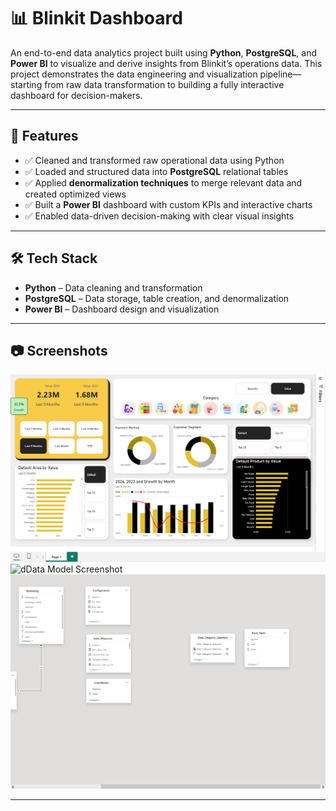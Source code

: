 # 📊 Blinkit Dashboard

An end-to-end data analytics project built using **Python**, **PostgreSQL**, and **Power BI** to visualize and derive insights from Blinkit’s operations data. This project demonstrates the data engineering and visualization pipeline—starting from raw data transformation to building a fully interactive dashboard for decision-makers.

---

## 🚀 Features

- ✅ Cleaned and transformed raw operational data using Python
- ✅ Loaded and structured data into **PostgreSQL** relational tables
- ✅ Applied **denormalization techniques** to merge relevant data and created optimized views
- ✅ Built a **Power BI** dashboard with custom KPIs and interactive charts
- ✅ Enabled data-driven decision-making with clear visual insights

---

## 🛠 Tech Stack

- **Python** – Data cleaning and transformation
- **PostgreSQL** – Data storage, table creation, and denormalization
- **Power BI** – Dashboard design and visualization

---

## 📷 Screenshots
![Dashboard Screenshot](Dashboard.png)
![dData Model Screenshot](DataModel.png)
![Dashboard Screenshot](DataModel_2.png)



---

